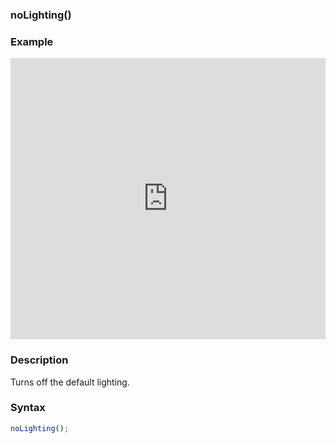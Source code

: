 ### noLighting()

### Example

<iframe width="100%" height="450px" src="https://shaderpark.netlify.com/sculpture/-M2Bculb7De9j5TV4Z7P?example=true&embed=true" frameborder="0"></iframe>

### Description
Turns off the default lighting.

### Syntax
```js
noLighting();
```